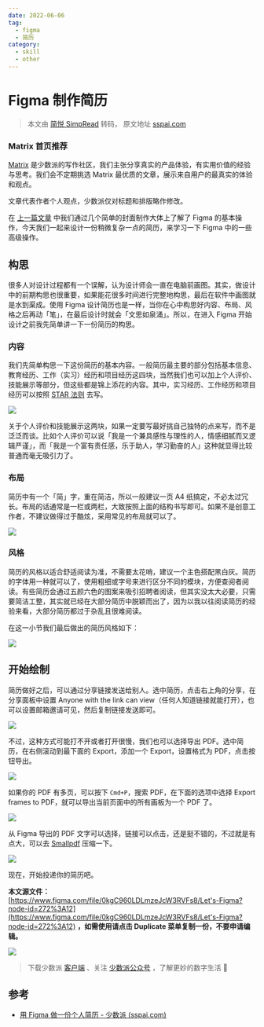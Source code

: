 ```yaml
---
date: 2022-06-06
tag:
  - figma
  - 简历
category:
  - skill
  - other
---
```



# Figma 制作简历

> 本文由 [简悦 SimpRead](http://ksria.com/simpread/) 转码， 原文地址 [sspai.com](https://sspai.com/post/68950)

### Matrix 首页推荐

[Matrix](https://sspai.com/matrix) 是少数派的写作社区，我们主张分享真实的产品体验，有实用价值的经验与思考。我们会不定期挑选 Matrix 最优质的文章，展示来自用户的最真实的体验和观点。

文章代表作者个人观点，少数派仅对标题和排版略作修改。

在 [上一篇文章](https://sspai.com/post/67913) 中我们通过几个简单的封面制作大体上了解了 Figma 的基本操作，今天我们一起来设计一份稍微复杂一点的简历，来学习一下 Figma 中的一些高级操作。

构思
--

很多人对设计过程都有一个误解，认为设计师会一直在电脑前画图。其实，做设计中的前期构思也很重要，如果能花很多时间进行完整地构思，最后在软件中画图就是水到渠成。使用 Figma 设计简历也是一样，当你在心中构思好内容、布局、风格之后再动「笔」，在最后设计时就会「文思如泉涌」。所以，在进入 Figma 开始设计之前我先简单讲一下一份简历的构思。

### 内容

我们先简单构思一下这份简历的基本内容。一般简历最主要的部分包括基本信息、教育经历、工作（实习）经历和项目经历这四块，当然我们也可以加上个人评价、技能展示等部分，但这些都是锦上添花的内容。其中，实习经历、工作经历和项目经历可以按照 [STAR 法则](https://baike.baidu.com/item/STAR%25E6%25B3%2595%25E5%2588%2599/9056070) 去写。

![](https://cdn.sspai.com/editor/u_leadream/16324419572552.png)

关于个人评价和技能展示这两块，如果一定要写最好挑自己独特的点来写，而不是泛泛而谈。比如个人评价可以说「我是一个兼具感性与理性的人，情感细腻而又逻辑严谨」，而「我是一个富有责任感，乐于助人，学习勤奋的人」这种就显得比较普通而毫无吸引力了。

### 布局

简历中有一个「简」字，重在简洁，所以一般建议一页 A4 纸搞定，不必太过冗长。布局的话通常是一栏或两栏，大致按照上面的结构书写即可。如果不是创意工作者，不建议做得过于酷炫，采用常见的布局就可以了。

![](https://cdn.sspai.com/editor/u_leadream/16324419572566.jpg)

### 风格

简历的风格以适合舒适阅读为准，不需要太花哨，建议一个主色搭配黑白灰。简历的字体用一种就可以了，使用粗细或字号来进行区分不同的模块，方便查阅者阅读。有些简历会通过五颜六色的图案来吸引招聘者阅读，但其实没太大必要，只需要简洁工整，其实就已经在大部分简历中脱颖而出了，因为以我以往阅读简历的经验来看，大部分简历都过于杂乱且很难阅读。

在这一小节我们最后做出的简历风格如下：

![](https://cdn.sspai.com/editor/u_leadream/16324419572575.jpg)

开始绘制
--

简历做好之后，可以通过分享链接发送给别人。选中简历，点击右上角的分享，在分享面板中设置 Anyone with the link can view（任何人知道链接就能打开），也可以设置邮箱邀请可见，然后复制链接发送即可。

![](https://cdn.sspai.com/editor/u_leadream/16324419572849.jpg)

不过，这种方式可能打不开或者打开很慢，我们也可以选择导出 PDF。选中简历，在右侧滚动到最下面的 Export，添加一个 Export，设置格式为 PDF，点击按钮导出。

![](https://cdn.sspai.com/editor/u_leadream/16324419572858.jpg)

如果你的 PDF 有多页，可以按下 `Cmd+P`，搜索 PDF，在下面的选项中选择 Export frames to PDF，就可以导出当前页面中的所有画板为一个 PDF 了。

![](https://cdn.sspai.com/editor/u_leadream/16324419572868.jpg)

从 Figma 导出的 PDF 文字可以选择，链接可以点击，还是挺不错的，不过就是有点大，可以去 [Smallpdf](https://smallpdf.com/compress-pdf) 压缩一下。

![](https://cdn.sspai.com/editor/u_leadream/16324419572879.jpg)

现在，开始投递你的简历吧。

**本文源文件：**[https://www.figma.com/file/0kgC960LDLmzeJcW3RVFs8/Let's-Figma?node-id=272%3A12](https://www.figma.com/file/0kgC960LDLmzeJcW3RVFs8/Let's-Figma?node-id=272%3A12) **，如需使用请点击 Duplicate 菜单复制一份，不要申请编辑。**

![](https://cdn.sspai.com/editor/u_leadream/16324419572887.jpg)

> 下载少数派 [客户端](https://sspai.com/page/client) 、关注 [少数派公众号](https://sspai.com/s/J71e) ，了解更妙的数字生活 🍃

## 参考

- [用 Figma 做一份个人简历 - 少数派 (sspai.com)](https://sspai.com/post/68950)
